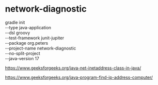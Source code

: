 # network-diagnostic

gradle init \
  --type java-application \
  --dsl groovy \
  --test-framework junit-jupiter \
  --package org.peters \
  --project-name network-diagnostic \
  --no-split-project  \
  --java-version 17

https://www.geeksforgeeks.org/java-net-inetaddress-class-in-java/

https://www.geeksforgeeks.org/java-program-find-ip-address-computer/

